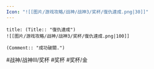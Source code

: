 ```yaml
---
Icon: "![[图片/游戏攻略/战神/战神3/奖杯/復仇達成.png|30]]"
---
```

```ad-common-gold-trophy
title: (Title:: "復仇達成")
![[图片/游戏攻略/战神/战神3/奖杯/復仇達成.png|100]]

(Comment:: "成功破關.")
```

#战神/战神III/奖杯 #奖杯 #奖杯/金
